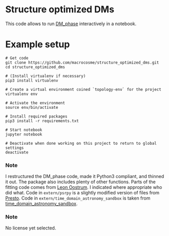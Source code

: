 # Structure optimized DMs

This code allows to run [DM_phase](https://github.com/danielemichilli/DM_phase) interactively in a notebook. 

# Example setup

```shell
# Get code
git clone https://github.com/macrocosme/structure_optimized_dms.git
cd structure_optimized_dms

# (Install virtualenv if necessary)
pip3 install virtualenv

# Create a virtual environment coined `topology-env` for the project
virtualenv env

# Activate the environment
source env/bin/activate

# Install required packages
pip3 install -r requirements.txt

# Start notebook
jupyter notebook

# Deactivate when done working on this project to return to global settings
deactivate
```

### Note

I restructured the DM_phase code, made it Python3 compliant, and thinned it out. The package also includes plenty of other functions. Parts of the fitting code comes from [Leon Oostrum](https://github.com/loostrum). I indicated where appropriate who did what. Code in `extern/psrpy` is a slightly modified version of files from [Presto](https://github.com/scottransom/presto). Code in `extern/time_domain_astronomy_sandbox` is taken from [time_domain_astronomy_sandbox](https://github.com/macrocosme/time_domain_astronomy_sandbox). 

### Note

No license yet selected.
